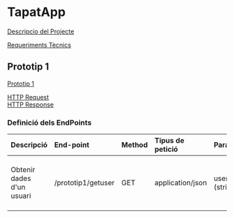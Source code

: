 # TapatApp

[Descripcio del Projecte](descTapatApp.md)

[Requeriments Tècnics](reqTecTapatApp.md)

## Prototip 1

[Prototip 1](/charts/diagrama.mermaid)

[HTTP Request]()<br>
[HTTP Response](HTTPResponse.md)

### Definició dels EndPoints

| Descripció  | End-point     | Method     |Tipus de petició|Parametres| 200| 400 | 404 |
| :---        |  :---        |  :---        |  :---         |  :---     |  :--- |  :--- |  :--- |   
| Obtenir dades d'un usuari  | /prototip1/getuser|GET | application/json   |  username (string) |  {   "email": "prova@gmail.com",   "id": 1,   "password":  "12345",   "user": "usuari1" } 200     | {"error":f"User '{username}' not found"} 400|  {"error": "Error inesperat", "details": str(e)} 404  | 

